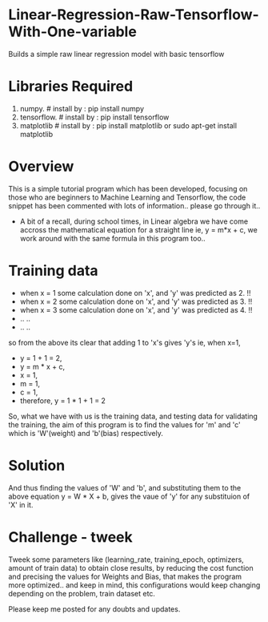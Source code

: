 # Linear-Regression-Raw-Tensorflow-With-One-variable

Builds a simple raw linear regression model with basic tensorflow

# Libraries Required

1. numpy.      # install by : pip install numpy
2. tensorflow. # install by : pip install tensorflow
3. matplotlib  # install by : pip install matplotlib or sudo apt-get install matplotlib

# Overview

This is a simple tutorial program which has been developed, focusing on those who are beginners to Machine Learning and Tensorflow, the code snippet has been commented with lots of information.. please go through it..
- A bit of a recall, during school times, in Linear algebra we have come accross the mathematical equation for a straight line ie, y = m*x + c, we work around with the same formula in this program too..

# Training data

- when x = 1 some calculation done on 'x', and 'y' was predicted as 2. !!
- when x = 2 some calculation done on 'x', and 'y' was predicted as 3. !!
- when x = 3 some calculation done on 'x', and 'y' was predicted as 4. !!
- .. ..
- .. ..

so from the above its clear that adding 1 to 'x's gives 'y's ie,
when x=1,
-  y = 1 + 1 = 2,
-  y = m * x + c,
-  x = 1,
-  m = 1,
-  c = 1,
-  therefore, y = 1 * 1 + 1 = 2

So, what we have with us is the training data, and testing data for validating the training, the aim of this program is to find the values for 'm' and 'c' which is 'W'(weight) and 'b'(bias) respectively.

# Solution

And thus finding the values of 'W' and 'b', and substituting them to the above equation y = W * X + b, gives the vaue of 'y' for any substituion of 'X' in it.

# Challenge - tweek

Tweek some parameters like (learning_rate, training_epoch, optimizers, amount of train data) to obtain close results, by reducing the cost function and precising the values for Weights and Bias, that makes the program more optimized.. and keep in mind, this configurations would keep changing depending on the problem, train dataset etc.

Please keep me posted for any doubts and updates.

